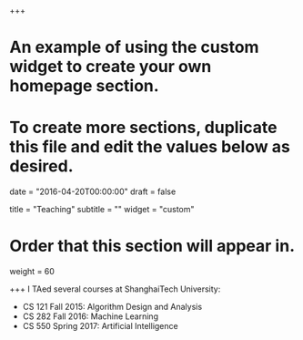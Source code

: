 +++
# An example of using the custom widget to create your own homepage section.
# To create more sections, duplicate this file and edit the values below as desired.

date = "2016-04-20T00:00:00"
draft = false

title = "Teaching"
subtitle = ""
widget = "custom"

# Order that this section will appear in.
weight = 60

+++
I TAed several courses at ShanghaiTech University:

- CS 121 Fall 2015: Algorithm Design and Analysis
- CS 282 Fall 2016: Machine Learning
- CS 550 Spring 2017: Artificial Intelligence
